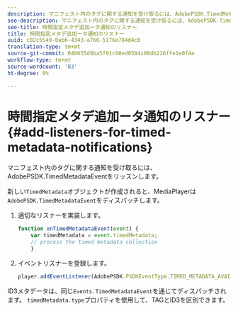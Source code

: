 ```yaml
---
description: マニフェスト内のタグに関する通知を受け取るには、AdobePSDK.TimedMetadataEventをリッスンします。
seo-description: マニフェスト内のタグに関する通知を受け取るには、AdobePSDK.TimedMetadataEventをリッスンします。
seo-title: 時間指定メタデ追加ータ通知のリスナー
title: 時間指定メタデ追加ータ通知のリスナー
uuid: c82c5549-0ab6-4343-a766-5176e784d4cb
translation-type: tm+mt
source-git-commit: 040655d8ba5f91c98ed0584c08db226ffe1e0f4e
workflow-type: tm+mt
source-wordcount: '83'
ht-degree: 0%

---
```



# 時間指定メタデ追加ータ通知のリスナー{#add-listeners-for-timed-metadata-notifications}

マニフェスト内のタグに関する通知を受け取るには、AdobePSDK.TimedMetadataEventをリッスンします。

新しい`TimedMetadata`オブジェクトが作成されると、MediaPlayerは`AdobePSDK.TimedMetadataEvent`をディスパッチします。

1. 適切なリスナーを実装します。

   ```js
   function onTimedMetadataEvent(event) { 
       var timedMetadata = event.timedMetadata; 
       // process the timed metadata collection 
       } 
   ```

1. イベントリスナーを登録します。

   ```js
   player.addEventListener(AdobePSDK.PSDKEventType.TIMED_METADATA_AVAILABLE, onTimedMetadataEvent);
   ```

ID3メタデータは、同じ`Events.TimedMetadataEvent`を通じてディスパッチされます。 `timedMetadata.type`プロパティを使用して、TAGとID3を区別できます。

